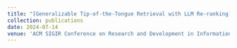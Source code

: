 ```yaml
---
title: "[Generalizable Tip-of-the-Tongue Retrieval with LLM Re-ranking](https://sigir-2024.github.io/program_papers.html)"
collection: publications
date: 2024-07-14
venue: 'ACM SIGIR Conference on Research and Development in Information Retrieval'
---
```

